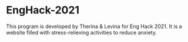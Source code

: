 # EngHack-2021
This program is developed by Therina & Levina for Eng Hack 2021.
It is a website filled with stress-relieving activities to reduce anxiety.
